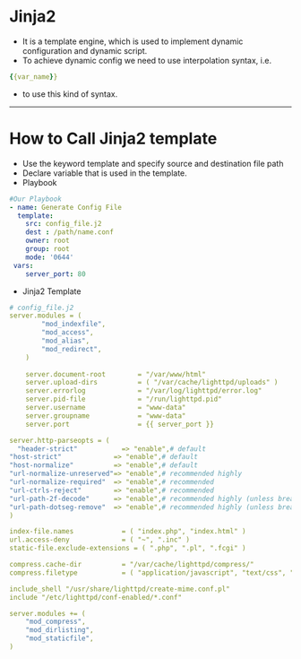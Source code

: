 # Jinja2
- It is a template engine, which is used to implement dynamic configuration and dynamic script.
- To achieve dynamic config we need to use interpolation syntax, i.e.
```yaml
{{var_name}}
```
- to use this kind of syntax.
---
# How to Call Jinja2 template
- Use the keyword template and specify source and destination file path
- Declare variable that is used in the template.
- Playbook
```yaml
#Our Playbook
- name: Generate Config File
  template:
    src: config_file.j2
    dest : /path/name.conf
    owner: root
    group: root
    mode: '0644'
 vars:
    server_port: 80
```
- Jinja2 Template
```yaml
# config_file.j2
server.modules = (
        "mod_indexfile",
        "mod_access",
        "mod_alias",
        "mod_redirect",
    )
    
    server.document-root        = "/var/www/html"
    server.upload-dirs          = ( "/var/cache/lighttpd/uploads" )
    server.errorlog             = "/var/log/lighttpd/error.log"
    server.pid-file             = "/run/lighttpd.pid"
    server.username             = "www-data"
    server.groupname            = "www-data"
    server.port                 = {{ server_port }}

server.http-parseopts = (
  "header-strict"           => "enable",# default
"host-strict"             => "enable",# default
"host-normalize"          => "enable",# default
"url-normalize-unreserved"=> "enable",# recommended highly
"url-normalize-required"  => "enable",# recommended
"url-ctrls-reject"        => "enable",# recommended
"url-path-2f-decode"      => "enable",# recommended highly (unless breaks app)
"url-path-dotseg-remove"  => "enable",# recommended highly (unless breaks app)
)

index-file.names            = ( "index.php", "index.html" )
url.access-deny             = ( "~", ".inc" )
static-file.exclude-extensions = ( ".php", ".pl", ".fcgi" )

compress.cache-dir          = "/var/cache/lighttpd/compress/"
compress.filetype           = ( "application/javascript", "text/css", "text/html", "text/plain" )

include_shell "/usr/share/lighttpd/create-mime.conf.pl"
include "/etc/lighttpd/conf-enabled/*.conf"

server.modules += (
    "mod_compress",
    "mod_dirlisting",
    "mod_staticfile",
)
```